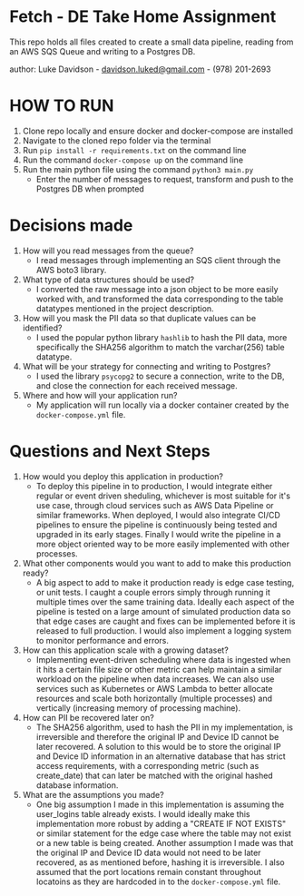# Fetch - DE Take Home Assignment
This repo holds all files created to create a small data pipeline, reading from an AWS SQS Queue and writing to a Postgres DB.

author: Luke Davidson - davidson.luked@gmail.com - (978) 201-2693

# HOW TO RUN
1. Clone repo locally and ensure docker and docker-compose are installed
2. Navigate to the cloned repo folder via the terminal
3. Run `pip install -r requirements.txt` on the command line
4. Run the command `docker-compose up` on the command line
5. Run the main python file using the command `python3 main.py`
    * Enter the number of messages to request, transform and push to the Postgres DB when prompted

# Decisions made
1. How will you read messages from the queue?
    - I read messages through implementing an SQS client through the AWS boto3 library.
2. What type of data structures should be used?
    - I converted the raw message into a json object to be more easily worked with, and transformed the data corresponding to the table datatypes mentioned in the project description.
3. How will you mask the PII data so that duplicate values can be identified?
    - I used the popular python library `hashlib` to hash the PII data, more specifically the SHA256 algorithm to match the varchar(256) table datatype.
4. What will be your strategy for connecting and writing to Postgres?
    - I used the library `psycopg2` to secure a connection, write to the DB, and close the connection for each received message.
5. Where and how will your application run?
    - My application will run locally via a docker container created by the `docker-compose.yml` file.

# Questions and Next Steps
1. How would you deploy this application in production?
    - To deploy this pipeline in to production, I would integrate either regular or event driven sheduling, whichever is most suitable for it's use case, through cloud services such as AWS Data Pipeline or similar frameworks. When deployed, I would also integrate CI/CD pipelines to ensure the pipeline is continuously being tested and upgraded in its early stages. Finally I would write the pipeline in a more object oriented way to be more easily implemented with other processes.
2. What other components would you want to add to make this production ready?
    - A big aspect to add to make it production ready is edge case testing, or unit tests. I caught a couple errors simply through running it multiple times over the same training data. Ideally each aspect of the pipeline is tested on a large amount of simulated production data so that edge cases are caught and fixes can be implemented before it is released to full production. I would also implement a logging system to monitor performance and errors. 
3. How can this application scale with a growing dataset?
    - Implementing event-driven scheduling where data is ingested when it hits a certain file size or other metric can help maintain a similar workload on the pipeline when data increases. We can also use services such as Kubernetes or AWS Lambda to better allocate resources and scale both horizontally (multiple processes) and vertically (increasing memory of processing machine).
4. How can PII be recovered later on?
    - The SHA256 algorithm, used to hash the PII in my implementation, is irreversible and therefore the original IP and Device ID cannot be later recovered. A solution to this would be to store the original IP and Device ID information in an alternative database that has strict access requirements, with a corresponding metric (such as create_date) that can later be matched with the original hashed database information.
5. What are the assumptions you made?
    - One big assumption I made in this implementation is assuming the user_logins table already exists. I would ideally make this implementation more robust by adding a "CREATE IF NOT EXISTS" or similar statement for the edge case where the table may not exist or a new table is being created. Another assumption I made was that the original IP and Device ID data would not need to be later recovered, as as mentioned before, hashing it is irreversible. I also assumed that the port locations remain constant throughout locatoins as they are hardcoded in to the `docker-compose.yml` file.
